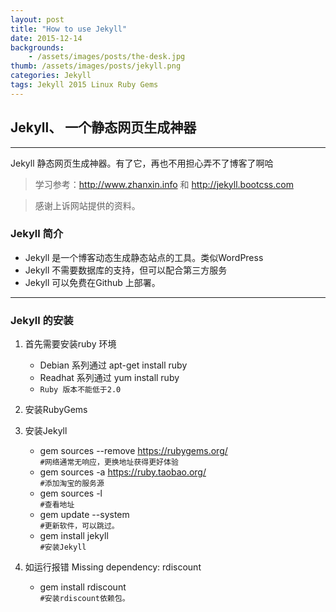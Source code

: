 ```yaml
---
layout: post
title: "How to use Jekyll"
date: 2015-12-14
backgrounds:
    - /assets/images/posts/the-desk.jpg
thumb: /assets/images/posts/jekyll.png
categories: Jekyll 
tags: Jekyll 2015 Linux Ruby Gems
---
```


## Jekyll、 一个静态网页生成神器

----

Jekyll 静态网页生成神器。有了它，再也不用担心弄不了博客了啊哈

> 学习参考：http://www.zhanxin.info 和 http://jekyll.bootcss.com

> 感谢上诉网站提供的资料。


### Jekyll 简介

- Jekyll 是一个博客动态生成静态站点的工具。类似WordPress
- Jekyll 不需要数据库的支持，但可以配合第三方服务
- Jekyll 可以免费在Github 上部署。

----

### Jekyll 的安装

1. 首先需要安装ruby 环境
	- Debian 系列通过 apt-get install ruby 
	- Readhat 系列通过 yum install ruby
	- `Ruby 版本不能低于2.0`

2. 安装RubyGems

3. 安装Jekyll
	- gem sources --remove https://rubygems.org/  
		 `#网络通常无响应，更换地址获得更好体验`
	- gem sources -a https://ruby.taobao.org/  
		 `#添加淘宝的服务源`
	- gem sources -l  
		 `#查看地址`
	- gem update --system  
		 `#更新软件，可以跳过。`
	- gem install jekyll  
		 `#安装Jekyll`

4. 如运行报错 Missing dependency: rdiscount
	- gem install rdiscount  
		 `#安装rdiscount依赖包。`


